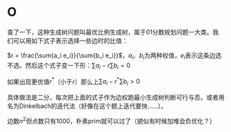 # O

查了一下，这种生成树问题叫最优比例生成树，属于01分数规划问题一大类。我们可以用如下式子表示选择一些边时的比值：

$r = \frac{\sum{a_i e_i}}{\sum{b_i e_i}}$，$a_i$、$b_i$为两种权值，$e_i$表示这条边选不选。然后这个式子变一下形：$\sum{a_i} - r \sum{b_i} = 0$

如果出现更优值$r^*$（小于$r$）那么上$\sum a_i- r^* \sum b_i > 0$

具体做法是二分，每次把上面的式子作为边权跑最小生成树判断可行与否。或者用名为Dinkelbach的迭代法（好像在这个题上迭代要快……）。

边数$n^2$但点数只有1000，朴素prim就可以过了（貌似有时候加堆会负优化？）